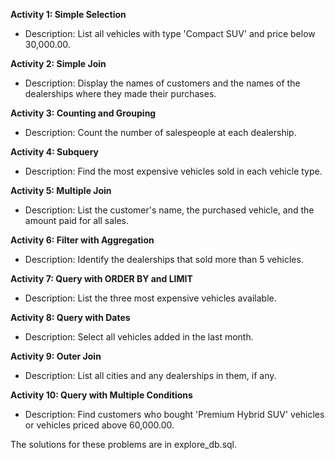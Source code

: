 

**Activity 1: Simple Selection**

* Description: List all vehicles with type 'Compact SUV' and price below 30,000.00.

**Activity 2: Simple Join**

* Description: Display the names of customers and the names of the dealerships where they made their purchases.

**Activity 3: Counting and Grouping**

* Description: Count the number of salespeople at each dealership.

**Activity 4: Subquery**

* Description: Find the most expensive vehicles sold in each vehicle type.

**Activity 5: Multiple Join**

* Description: List the customer's name, the purchased vehicle, and the amount paid for all sales.

**Activity 6: Filter with Aggregation**

* Description: Identify the dealerships that sold more than 5 vehicles.

**Activity 7: Query with ORDER BY and LIMIT**

* Description: List the three most expensive vehicles available.

**Activity 8: Query with Dates**

* Description: Select all vehicles added in the last month.

**Activity 9: Outer Join**

* Description: List all cities and any dealerships in them, if any.

**Activity 10: Query with Multiple Conditions**

* Description: Find customers who bought 'Premium Hybrid SUV' vehicles or vehicles priced above 60,000.00.

The solutions for these problems are in explore_db.sql.